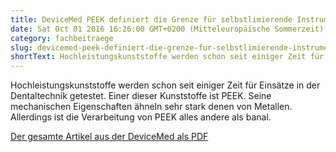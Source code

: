```yaml
---
title: DeviceMed PEEK definiert die Grenze für selbstlimierende Instrumente
date: Sat Oct 01 2016 16:26:00 GMT+0200 (Mitteleuropäische Sommerzeit)
category: fachbeitraege
slug: devicemed-peek-definiert-die-grenze-fur-selbstlimierende-instrumente
shortText: Hochleistungskunststoffe werden schon seit einiger Zeit für Einsätze in der Dentaltechnik getestet.
---
```


<p>Hochleistungskunststoffe werden schon seit einiger Zeit für Einsätze in der Dentaltechnik getestet. Einer dieser Kunststoffe ist PEEK. Seine mechanischen Eigenschaften ähneln sehr stark denen von Metallen. Allerdings ist die Verarbeitung von PEEK alles andere als banal.</p>



<a href="/downloads/DEV10-16S38-39.pdf" target="_blank" rel="noreferrer noopener" aria-label=" (öffnet in neuem Tab)">Der gesamte Artikel aus der DeviceMed als PDF</a></p>
